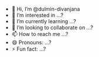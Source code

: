 - 👋 Hi, I’m @dulmin-divanjana
- 👀 I’m interested in ...?
- 🌱 I’m currently learning ...?
- 💞️ I’m looking to collaborate on ...?
- 📫 How to reach me ...?
- 😄 Pronouns: ...?
- ⚡ Fun fact: ...?


